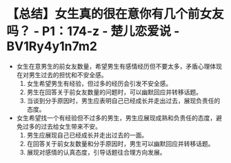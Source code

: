 # 【总结】女生真的很在意你有几个前女友吗？ - P1：174-z - 楚儿恋爱说 - BV1Ry4y1n7m2

-   女生在意男生的前女友数量，希望男生有感情经历但不要太多，矛盾心理体现在对男生过去的担忧和不安全感。
    1.  女生希望男生有经验，但过多的经历会引发不安全感。
    2.  男生在回答关于前女友数量的问题时，可以幽默回应并转移话题。
    3.  当谈到分手原因时，男生应表明自己已经成长并走出过去，展现负责任的态度。
-   女生希望找一个有经验但不过多的男生，男生应展现成熟和负责任的态度，避免过多的过去给女生带来不安。
    1.  男生应展现自己已经成长并走出过去的一面。
    2.  在回答关于前女友数量和分手原因时，男生可以幽默回应并转移话题。
    3.  展现对感情的认真态度，引导话题往合理方向发展。